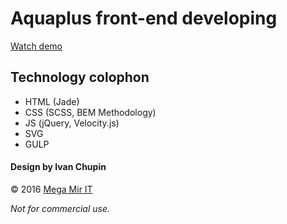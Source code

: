 # Aquaplus front-end developing
[Watch demo](https://whyamiscott.github.io/aquaplus/)

## Technology colophon
* HTML (Jade)
* CSS (SCSS, BEM Methodology)
* JS (jQuery, Velocity.js)
* SVG
* GULP

#### Design by Ivan Chupin

© 2016 [Mega Mir IT](http://mmit.ru)

*Not for commercial use.*
